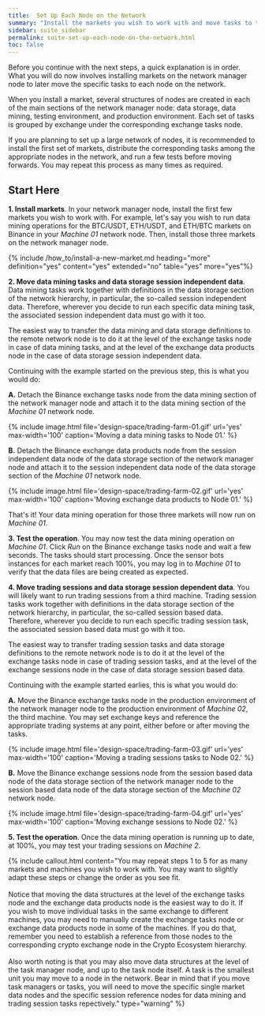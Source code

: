 ```yaml
---
title:  Set Up Each Node on the Network
summary: "Install the markets you wish to work with and move tasks to the network nodes you wish to handle those tasks."
sidebar: suite_sidebar
permalink: suite-set-up-each-node-on-the-network.html
toc: false
---
```


Before you continue with the next steps, a quick explanation is in order. What you will do now involves installing markets on the network manager node to later move the specific tasks to each node on the network.

When you install a <a data-toggle="tooltip" data-original-title="{{site.data.crypto_ecosystem.market}}">market</a>, several <a data-toggle="tooltip" data-original-title="{{site.data.concepts.structure_of_nodes}}">structures of nodes</a> are created in each of the main sections of the network manager node: <a data-toggle="tooltip" data-original-title="{{site.data.network.data_storage}}">data storage</a>, <a data-toggle="tooltip" data-original-title="{{site.data.network.data_mining}}">data mining</a>, <a data-toggle="tooltip" data-original-title="{{site.data.network.testing_environment}}">testing environment</a>, and <a data-toggle="tooltip" data-original-title="{{site.data.network.production_environment}}">production environment</a>. Each set of tasks is grouped by exchange under the corresponding exchange tasks node.

If you are planning to set up a large <a data-toggle="tooltip" data-original-title="{{site.data.network.network_of_nodes}}">network of nodes</a>, it is recommended to install the first set of markets, distribute the corresponding <a data-toggle="tooltip" data-original-title="{{site.data.network.task}}">tasks</a> among the appropriate nodes in the network, and run a few tests before moving forwards. You may repeat this process as many times as required.

## Start Here

**1. Install markets**. In your network manager node, install the first few markets you wish to work with. For example, let's say you wish to run data mining operations for the BTC/USDT, ETH/USDT, and ETH/BTC markets on Binance in your *Machine 01* network node. Then, install those three markets on the network manager node.

{% include /how_to/install-a-new-market.md heading="more" definition="yes" content="yes" extended="no" table="yes" more="yes"%}

**2. Move data mining tasks and data storage session independent data**. Data mining tasks work together with definitions in the data storage section of the network hierarchy, in particular, the so-called <a data-toggle="tooltip" data-original-title="{{site.data.network.session_independent_data}}">session independent data</a>. Therefore, wherever you decide to run each specific data mining task, the associated session independent data must go with it too.

The easiest way to transfer the data mining and data storage definitions to the remote network node is to do it at the level of the <a data-toggle="tooltip" data-original-title="{{site.data.network.exchange_tasks}}">exchange tasks</a> node in case of data mining tasks, and at the level of the <a data-toggle="tooltip" data-original-title="{{site.data.network.exchange_data_products}}">exchange data products</a> node in the case of data storage session independent data.

Continuing with the example started on the previous step, this is what you would do:

**A.** Detach the Binance exchange tasks node from the data mining section of the network manager node and attach it to the data mining section of the *Machine 01* network node.

{% include image.html file='design-space/trading-farm-01.gif' url='yes' max-width='100' caption='Moving a data mining tasks to Node 01.' %}

**B.** Detach the Binance exchange data products node from the session independent data node of the data storage section of the network manager node and attach it to the session independent data node of the data storage section of the *Machine 01* network node.

{% include image.html file='design-space/trading-farm-02.gif' url='yes' max-width='100' caption='Moving exchange data products to Node 01.' %}

That's it! Your data mining operation for those three markets will now run on *Machine 01*.

**3. Test the operation**. You may now test the data mining operation on *Machine 01*. Click *Run* on the Binance exchange tasks node and wait a few seconds. The tasks should start processing. Once the <a data-toggle="tooltip" data-original-title="{{site.data.network.sensor_bot_instance}}">sensor bots instances</a> for each market reach 100%, you may log in to *Machine 01* to verify that the data files are being created as expected.

**4. Move trading sessions and data storage session dependent data**. You will likely want to run trading sessions from a third machine. Trading session tasks work together with definitions in the data storage section of the network hierarchy, in particular, the so-called <a data-toggle="tooltip" data-original-title="{{site.data.network.session_based_data}}">session based data</a>. Therefore, wherever you decide to run each specific trading session task, the associated session based data must go with it too.

The easiest way to transfer trading session tasks and data storage definitions to the remote network node is to do it at the level of the <a data-toggle="tooltip" data-original-title="{{site.data.network.exchange_tasks}}">exchange tasks</a> node in case of trading session tasks, and at the level of the <a data-toggle="tooltip" data-original-title="{{site.data.network.exchange_sessions}}">exchange sessions</a> node in the case of data storage session based data.

Continuing with the example started earlies, this is what you would do:

**A.** Move the Binance exchange tasks node in the production environment of the network manager node to the production environment of *Machine 02*, the third machine. You may set exchange keys and reference the appropriate trading systems at any point, either before or after moving the tasks.

{% include image.html file='design-space/trading-farm-03.gif' url='yes' max-width='100' caption='Moving a trading sessions tasks to Node 02.' %}

**B.** Move the Binance exchange sessions node from the session based data node of the data storage section of the network manager node to the session based data node of the data storage section of the *Machine 02* network node.

{% include image.html file='design-space/trading-farm-04.gif' url='yes' max-width='100' caption='Moving exchange sessions to Node 02.' %}

**5. Test the operation**. Once the data mining operation is running up to date, at 100%, you may test your trading sessions on *Machine 2*. 

{% include callout.html content="You may repeat steps 1 to 5 for as many markets and machines you wish to work with. You may want to slightly adapt these steps or change the order as you see fit.<br/><br/>Notice that moving the data structures at the level of the exchange tasks node and the exchange data products node is the easiest way to do it. If you wish to move individual tasks in the same exchange to different machines, you may need to manually create the exchange tasks node or exchange data products node in some of the machines. If you do that, remember you need to establish a reference from those nodes to the corresponding crypto exchange node in the Crypto Ecosystem hierarchy.<br/><br/>Also worth noting is that you may also move data structures at the level of the task manager node, and up to the task node itself. A task is the smallest unit you may move to a node in the network. Bear in mind that if you move task managers or tasks, you will need to move the specific single market data nodes and the specific session reference nodes for data mining and trading session tasks repectively." type="warning" %}
